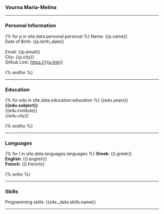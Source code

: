 ### Vourna Maria-Melina
_______________________ 

### Personal Information

{% for p in site.data.personal.personal %} 
Name: {{p.name}} <br>
Date of Birth: {{p.birth_date}} <br>  
Email: {{p.email}} <br>
City: {{p.city}} <br>
Github Link: [https://{{p.link}}](https://{{p.link}}) <br> <br>
{% endfor %}
 
_______________________

### Education

{% for edu in site.data.education.education %}
{{edu.years}}<br>
__{{edu.subject}}__ <br>
{{edu.institute}} <br> 
*{{edu.city}}* <br> <br>
{% endfor %}

_______________________

### Languages

{% for l in site.data.languages.languages %}
__Greek__: {{l.greek}} <br>
__English__: {{l.english}} <br>
__French__: {{l.french}} <br> <br>
{% enfor %}

_______________________

### Skills

Programming skills: {{site._data.skills.name}}  

_______________________
